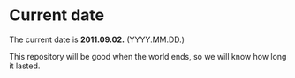 # Current date

The current date is **2011.09.02.** (YYYY.MM.DD.)

This repository will be good when the world ends, so we will know how long it lasted.